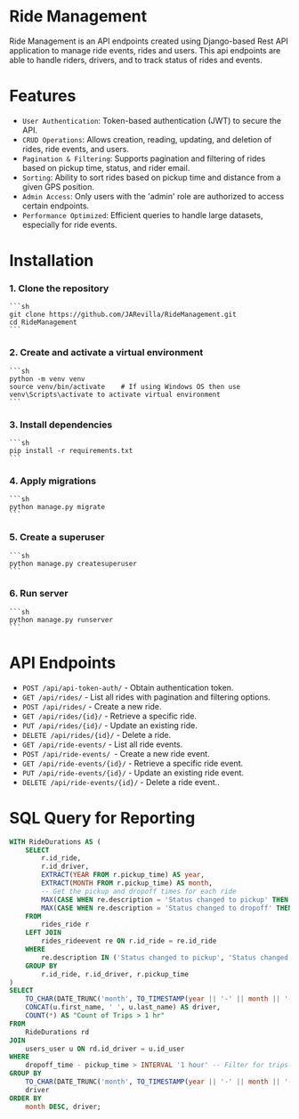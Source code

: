# Ride Management
Ride Management is an API endpoints created using Django-based Rest API application to manage ride events, rides and users. This api endpoints are able to handle riders, drivers, and to track status of rides and events.

# Features
- `User Authentication`: Token-based authentication (JWT) to secure the API.
- `CRUD Operations`: Allows creation, reading, updating, and deletion of rides, ride events, and users.
- `Pagination & Filtering`: Supports pagination and filtering of rides based on pickup time, status, and rider email.
- `Sorting`: Ability to sort rides based on pickup time and distance from a given GPS position.
- `Admin Access`: Only users with the 'admin' role are authorized to access certain endpoints.
- `Performance Optimized`: Efficient queries to handle large datasets, especially for ride events.

# Installation
### 1. Clone the repository
    ```sh
    git clone https://github.com/JARevilla/RideManagement.git
    cd RideManagement
    ```

### 2. Create and activate a virtual environment
    ```sh
    python -m venv venv
    source venv/bin/activate    # If using Windows OS then use venv\Scripts\activate to activate virtual environment
    ```

### 3. Install dependencies
    ```sh
    pip install -r requirements.txt
    ```

### 4. Apply migrations
    ```sh
    python manage.py migrate
    ```

### 5. Create a superuser
    ```sh
    python manage.py createsuperuser
    ```

### 6. Run server
    ```sh
    python manage.py runserver
    ```


# API Endpoints
- `POST /api/api-token-auth/` - Obtain authentication token.
- `GET /api/rides/` - List all rides with pagination and filtering options.
- `POST /api/rides/` - Create a new ride.
- `GET /api/rides/{id}/` - Retrieve a specific ride.
- `PUT /api/rides/{id}/` - Update an existing ride.
- `DELETE /api/rides/{id}/` - Delete a ride.
- `GET /api/ride-events/` - List all ride events.
- `POST /api/ride-events/ `- Create a new ride event.
- `GET /api/ride-events/{id}/` - Retrieve a specific ride event.
- `PUT /api/ride-events/{id}/` - Update an existing ride event.
- `DELETE /api/ride-events/{id}/` - Delete a ride event..


# SQL Query for Reporting

```sql
WITH RideDurations AS (
    SELECT
        r.id_ride,
        r.id_driver,
        EXTRACT(YEAR FROM r.pickup_time) AS year,
        EXTRACT(MONTH FROM r.pickup_time) AS month,
        -- Get the pickup and dropoff times for each ride
        MAX(CASE WHEN re.description = 'Status changed to pickup' THEN re.created_at END) AS pickup_time,
        MAX(CASE WHEN re.description = 'Status changed to dropoff' THEN re.created_at END) AS dropoff_time
    FROM
        rides_ride r
    LEFT JOIN
        rides_rideevent re ON r.id_ride = re.id_ride
    WHERE
        re.description IN ('Status changed to pickup', 'Status changed to dropoff')
    GROUP BY
        r.id_ride, r.id_driver, r.pickup_time
)
SELECT
    TO_CHAR(DATE_TRUNC('month', TO_TIMESTAMP(year || '-' || month || '-01', 'YYYY-MM-DD')), 'YYYY-MM') AS month,
    CONCAT(u.first_name, ' ', u.last_name) AS driver,
    COUNT(*) AS "Count of Trips > 1 hr"
FROM
    RideDurations rd
JOIN
    users_user u ON rd.id_driver = u.id_user
WHERE
    dropoff_time - pickup_time > INTERVAL '1 hour' -- Filter for trips > 1 hour
GROUP BY
    TO_CHAR(DATE_TRUNC('month', TO_TIMESTAMP(year || '-' || month || '-01', 'YYYY-MM-DD')), 'YYYY-MM'),
    driver
ORDER BY
    month DESC, driver;
```
